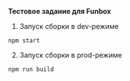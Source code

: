 **Тестовое задание для Funbox**

1. Запуск сборки в dev-режиме 

``npm start``

2. Запуск сборки в prod-режиме 

``npm run build``